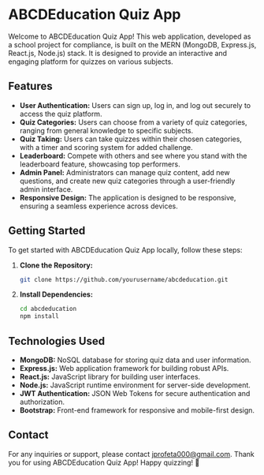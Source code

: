 # ABCDEducation Quiz App

Welcome to ABCDEducation Quiz App! This web application, developed as a school project for compliance, is built on the MERN (MongoDB, Express.js, React.js, Node.js) stack. It is designed to provide an interactive and engaging platform for quizzes on various subjects.

## Features

- **User Authentication:** Users can sign up, log in, and log out securely to access the quiz platform.
- **Quiz Categories:** Users can choose from a variety of quiz categories, ranging from general knowledge to specific subjects.
- **Quiz Taking:** Users can take quizzes within their chosen categories, with a timer and scoring system for added challenge.
- **Leaderboard:** Compete with others and see where you stand with the leaderboard feature, showcasing top performers.
- **Admin Panel:** Administrators can manage quiz content, add new questions, and create new quiz categories through a user-friendly admin interface.
- **Responsive Design:** The application is designed to be responsive, ensuring a seamless experience across devices.

## Getting Started

To get started with ABCDEducation Quiz App locally, follow these steps:

1. **Clone the Repository:**
   ```bash
   git clone https://github.com/yourusername/abcdeducation.git

2. **Install Dependencies:**
   ```bash
   cd abcdeducation
   npm install


## Technologies Used
- **MongoDB:** NoSQL database for storing quiz data and user information.
- **Express.js:** Web application framework for building robust APIs.
- **React.js:** JavaScript library for building user interfaces.
- **Node.js:** JavaScript runtime environment for server-side development.
- **JWT Authentication:** JSON Web Tokens for secure authentication and authorization.
- **Bootstrap:** Front-end framework for responsive and mobile-first design.

## Contact
For any inquiries or support, please contact jprofeta000@gmail.com.
Thank you for using ABCDEducation Quiz App! Happy quizzing! 🎉
